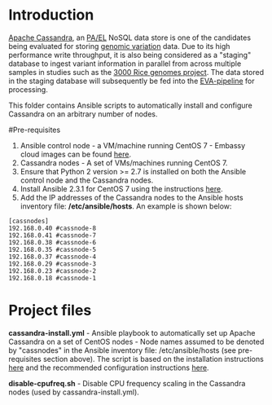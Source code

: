 # Introduction

[Apache Cassandra](http://cassandra.apache.org/), an [PA/EL](https://en.wikipedia.org/wiki/PACELC_theorem) NoSQL data store is one of the candidates being evaluated for storing [genomic variation](http://www.ebi.ac.uk/eva/?Variant%20Browser) data. Due to its high performance write throughput, it is also being considered as a "staging" database to ingest variant information in parallel from across multiple samples in studies such as the [3000 Rice genomes project](http://www.ebi.ac.uk/eva/?eva-study=PRJEB13618). The data stored in the staging database will subsequently be fed into the [EVA-pipeline](https://github.com/EBIvariation/eva-pipeline/) for processing. 

This folder contains Ansible scripts to automatically install and configure Cassandra on an arbitrary number of nodes.
 
#Pre-requisites

1. Ansible control node - a VM/machine running CentOS 7 - Embassy cloud images can be found [here](https://extcloud06.ebi.ac.uk/dashboard/project/images). 
2. Cassandra nodes - A set of VMs/machines running CentOS 7.
3. Ensure that Python 2 version >= 2.7 is installed on both the Ansible control node and the Cassandra nodes.
4. Install Ansible 2.3.1 for CentOS 7 using the instructions [here](https://www.digitalocean.com/community/tutorials/how-to-install-and-configure-ansible-on-centos-7).
5. Add the IP addresses of the Cassandra nodes to the Ansible hosts inventory file: **/etc/ansible/hosts**. An example is shown below:

```
[cassnodes]
192.168.0.40 #cassnode-8
192.168.0.41 #cassnode-7
192.168.0.38 #cassnode-6
192.168.0.35 #cassnode-5
192.168.0.37 #cassnode-4
192.168.0.29 #cassnode-3
192.168.0.23 #cassnode-2
192.168.0.18 #cassnode-1
```

# Project files
**cassandra-install.yml** - Ansible playbook to automatically set up Apache Cassandra on a set of CentOS nodes - Node names assumed to be denoted by "cassnodes" in the Ansible inventory file: /etc/ansible/hosts (see pre-requisites section above). The script is based on the installation instructions [here](https://www.howtoforge.com/tutorial/how-to-install-apache-cassandra-on-centos-7/) and the recommended configuration instructions [here](http://docs.datastax.com/en/landing_page/doc/landing_page/recommendedSettings.html).
 
**disable-cpufreq.sh** - Disable CPU frequency scaling in the Cassandra nodes (used by cassandra-install.yml).